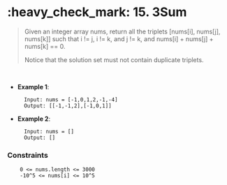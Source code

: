 <h1>:heavy_check_mark: 15. 3Sum</h1>
<blockquote>Given an integer array nums, return all the triplets [nums[i], nums[j], nums[k]] such that i != j, i != k, and j != k, and nums[i] + nums[j] + nums[k] == 0.


Notice that the solution set must not contain duplicate triplets.
</blockquote><br>

* **Example 1**:<br>

        Input: nums = [-1,0,1,2,-1,-4]
        Output: [[-1,-1,2],[-1,0,1]]
      
* **Example 2**:<br>

        Input: nums = []
        Output: []


### **Constraints**

        0 <= nums.length <= 3000
        -10^5 <= nums[i] <= 10^5